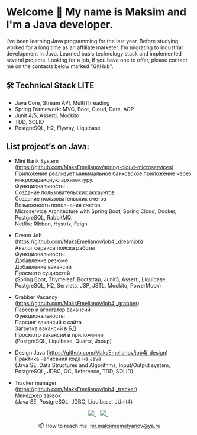 # Welcome 👋 My name is Maksim and I'm a Java developer.
I've been learning Java programming for the last year.
Before studying, worked for a long time as an affiliate marketer. 
I'm migrating to industrial development in Java.
Learned basic technology stack and implemented several projects.
Looking for a job, if you have one to offer, 
please contact me on the contacts below marked "GitHub".

## 🛠 Technical Stack LITE
* Java Core, Stream API, MultiThreading
* Spring Framework: MVC, Boot, Cloud, Data, AOP 
* Junit 4/5, Assertj, Mockito 
* TDD, SOLID   
* PostgreSQL, H2, Flyway, Liquibase

## List project's on Java:
 * Mini Bank System  
(https://github.com/MaksEmelianov/spring-cloud-microservices)  
Приложение реализует минимальное банковское приложение через микросервисную архитектуру.  
Функциональность:    
Создание пользовательских аккаунтов    
Создание пользовательских счетов    
Возможность пополнения счетов    
Microservice Architecture with Spring Boot, Spring Cloud, Docker, PostgreSQL, RabbitMQ.      
Netflix: Ribbon, Hystrix, Feign

 * Dream Job   
(https://github.com/MaksEmelianov/job4j_dreamjob)  
Аналог сервиса поиска работы     
Функциональность:    
Добавление резюме    
Добавление вакансий     
Просмотр сущностей      
(Spring Boot, Thymeleaf, Bootstrap, Junit5, Assertj, Liquibase, PostgreSQL, H2,
Servlets, JSP, JSTL, Mockito, PowerMock)

 * Grabber Vacancy   
(https://github.com/MaksEmelianov/job4j_grabber)   
Парсер и агрегатор вакансий   
Функциональность:    
Парсинг вакансий с сайта   
Загрузка вакансий в БД  
Просмотр вакансий в приложении   
(PostgreSQL, Liquibase, Quartz, Jsoup)

 * Design Java 
(https://github.com/MaksEmelianov/job4j_design) 
Практика написания кода на Java  
(Java SE, Data Structures and Algorithms, Input/Output system,
PostgreSQL, JDBC, GC, Reference, TDD, SOLID)

 * Tracker manager   
(https://github.com/MaksEmelianov/job4j_tracker)   
Менеджер заявок   
(Java SE, PostgreSQL, JDBC, Liquibase, JUnit4)


<p align='center'>
   <a href="https://t.me/ifoxe" target="_blank">
    <img src="https://img.shields.io/badge/Telegram-2CA5E0?style=for-the-badge&logo=telegram&logoColor=white" />        
  </a>&nbsp;&nbsp;
  <a href="https://www.linkedin.com/in/maks-emelianov/" target="_blank">
    <img src="https://img.shields.io/badge/linkedin-%230077B5.svg?&style=for-the-badge&logo=linkedin&logoColor=white" />
  </a>&nbsp;&nbsp;
 <p align='center'>
  📫  How to reach me: <a href='mailto:mr.maksimemelyanov@ya.ru'>mr.maksimemelyanov@ya.ru</a>
</p>

[//]: # (<p align='center'>)

[//]: # (    <a href="https://github-readme-stats.vercel.app/api?username=MaksEmelianov&show_icons=true&count_private=true">)

[//]: # (       <img height=150 src="https://github-readme-stats.vercel.app/api?username=MaksEmelianov&show_icons=true&count_private=true"/></a>)

[//]: # (    <a href="https://github.com/MaksEmelianov/github-readme-stats">)

[//]: # (       <img height=150 src="https://github-readme-stats.vercel.app/api/top-langs/?username=MaksEmelianov&layout=compact"/></a>)

[//]: # (    <a href="https://github-profile-summary-cards.vercel.app/api/cards/profile-details?username=MaksEmelianov&theme=vue">)

[//]: # (       <img height=150 src="https://github-profile-summary-cards.vercel.app/api/cards/profile-details?username=MaksEmelianov&theme=vue"/></a>)

[//]: # (</p>)

[//]: # (<div align="center" style="margin: 40px 0">)

[//]: # (   <a href="https://github.com/MaksEmelianov/github-profile-views-counter">)

[//]: # (       <img width="175px" src="https://komarev.com/ghpvc/?username=MaksEmelianov&color=DE002D">)

[//]: # (   </a>)

[//]: # (</div>)
